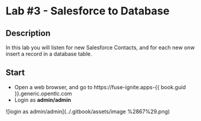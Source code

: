 # Lab \#3 - Salesforce to Database

## Description

In this lab you will listen for new Salesforce Contacts, and for each new onw insert a record in a database table.

## Start

* Open a web browser, and go to https://fuse-ignite.apps-{{ book.guid }}.generic.opentlc.com
* Login as **admin/admin**

![login as admin/admin](../.gitbook/assets/image %2867%29.png)

